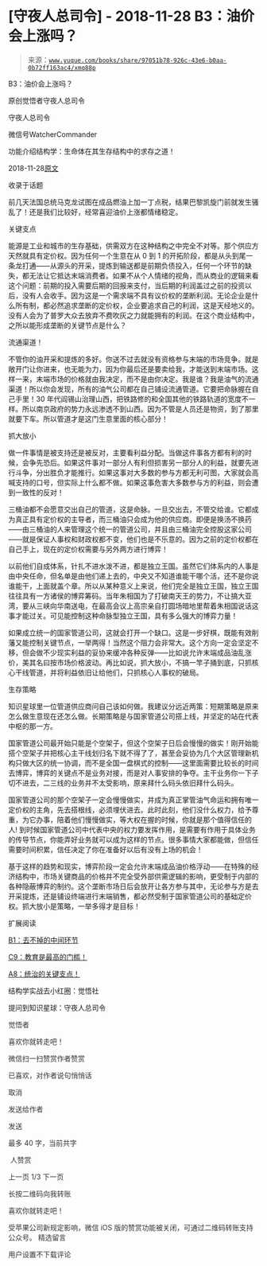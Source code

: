 # [守夜人总司令] - 2018-11-28 B3：油价会上涨吗？

> 来源：[`www.yuque.com/books/share/97051b78-926c-43e6-b0aa-0b72ff163ac4/xmq88p`](https://www.yuque.com/books/share/97051b78-926c-43e6-b0aa-0b72ff163ac4/xmq88p)



B3：油价会上涨吗？ 

原创觉悟者守夜人总司令 

守夜人总司令 

微信号WatcherCommander 

功能介绍结构学：生命体在其生存结构中的求存之道！ 

2018-11-28[原文](https://mp.weixin.qq.com/s?__biz=MzAxNDk1NjI2Mw==&mid=2247484078&idx=1&sn=6eee861727c21eef764e35f2379d643d&chksm=9b8a2126acfda83052cc25adc2294b7e0ccbece32af96e58033b4e7febfbd9ef719bba384a87&scene=27#wechat_redirect&cpage=453) 

收录于话题 

前几天法国总统马克龙试图在成品燃油上加一丁点税，结果巴黎凯旋门前就发生骚乱了！还是我们比较好，经常喜迎油价上涨都情绪稳定。 

关键支点 

能源是工业和城市的生存基础，供需双方在这种结构之中完全不对等。那个供应方天然就具有定价权。因为任何一个生意在从 0 到 1 的开拓阶段，都是从头到尾一条龙打通——从源头的开采，提炼到输送都是前期负债投入，任何一个环节的缺失，都无法让它抵达末端消费者。如果不从个人情绪的视角，而从商业的逻辑来看这个问题：前期的投入需要后期的回报来支付，当后期的利润盖过之前的投资以后，没有人会收手。因为这是一个需求端不具有议价权的垄断利润。无论企业是什么所有制，都必然追求垄断的定价权，企业要追求自己的利润，这是天经地义的。没有人会为了普罗大众去放弃不费吹灰之力就能拥有的利润。在这个商业结构中，之所以能形成垄断的关键节点是什么？ 

流通渠道！ 

不管你的油开采和提炼的多好。你送不过去就没有资格参与末端的市场竞争。就是敞开门让你进来，也无能为力，因为你最后还是要卖给我，才能送到末端市场。这样一来，末端市场的价格就由我决定，而不是由你决定。我是谁？我是油气的流通渠道！所以你会发现，所有的油气公司都在自己铺设流通管道。它要把命脉握在自己手里！30 年代阎锡山治理山西，把铁路修的和全国其他的铁路轨道的宽度不一样。所以南京政府的势力永远渗透不到山西。因为不管是人员还是物资，到了那里就要下车。所以管道才是这门生意里面的核心部分！ 

抓大放小 

做一件事情是被支持还是被反对，主要看利益分配。当做这件事各方都有利的时候，会争先恐后。如果这件事对一部分人有利但损害另一部分人的利益，就要先进行斗争，分出胜负才能推行。如果这事对大多数的参与方都无利可图，大家就会高喊支持的口号，但实际上什么都不做。如果这事危害大多数参与方的利益，则会遭到一致性的反对！ 

三桶油都不会愿意交出自己的管道，这是命脉。一旦交出去，不管交给谁。它都成为真正具有定价权的主导者，而三桶油只会成为他的供应商。即便是换汤不换药——由三桶油的人来管理这个统一的管道公司，并且由三桶油完全控股这家公司——就是保证人事权和财政权都不变，他们也是不乐意的。因为之前的定价权都在自己手上，现在的定价权需要与另外两方进行博弈！ 

以前他们自成体系，针扎不进水泼不进，都是独立王国。虽然它们体系内的人事是由中央任命，但名单是由他们递上去的，中央又不知道谁能干哪个活，还不是你说谁能干，上面就盖个章。所以从某种意义上来说，他们完全是独立王国，独立王国往往具有一方诸侯的博弈筹码。当年朱相国为了打破南天王的势力，不让搞大亚湾，要从三峡向华南送电，在最高会议上高宗亲自打圆场暗地里帮着朱相国说话这事才能过关。可见能控制这种命脉型独立王国，具有多么强大的博弈力量！ 

如果成立统一的国家管道公司，这就会打开一个缺口。这是一步好棋，既能有效削藩又能控制关键节点，一举两得！当然这个阻力会非常大。这个方向一定会坚定不移，但会做不少现实利益的妥协来缓冲各种反弹——比如说允许末端成品油乱涨价，美其名曰按市场价格波动。再比如说，抓大放小，不搞一竿子捅到底，只抓核心干线管道，并将利益依旧让给他们，只抓核心人事权的破局。 

生存策略 

知识星球里一位管道供应商问自己该如何做。我建议分远近两策：短期策略是原来怎么做生意现在还怎么做。长期策略是与国家管道公司搭上线，并坚定的站在代表中枢的那一方。 

国家管道公司最开始只能是个空架子，但这个空架子日后会慢慢的做实！刚开始能搭个空架子并把核心主干线划归名下就不得了了，甚至会妥协为几个大区管理新机构只做大区的统一协调，而不是全国一盘棋式的控制——这里面需要比较长的时间去博弈，博弈的关键点不是业务对接，而是对人事安排的争夺。主干业务你一下子切不进去，二三线的业务并不太受影响，原来拜什么码头依旧拜什么码头。 

国家管道公司的那个空架子一定会慢慢做实，并成为真正掌管油气命运和拥有唯一定价权的主角，先去搭根线，必须埋伏进去。此时此刻，他们没什么权力，给予尊重，为它办事，陪着他们慢慢做实，等大权在握的时候，你就是那个值得信任的人! 到时候国家管道公司中代表中央的权力要发挥作用，是需要有作用于具体业务的传导节点，你能弄好业务就可以成为这样的节点。很多事情大家都能做，但信任需要时间积累，信任决定了你在准备好以后有没有上场的机会！ 

基于这样的趋势和现实，博弈阶段一定会允许末端成品油价格浮动——在特殊的经济结构中，市场关键商品的价格并不完全受外部供需逻辑的影响，更受制于内部的各种隐蔽博弈的制约。这个垄断市场日后会放开让各方参与其中，无论参与方是去开采提炼，还是铺设终端进行末端销售，都必然受制于国家管道公司的基础定价权。抓大放小是策略，一举多得才是目标！ 

扩展阅读 

[B1：去不掉的中间环节](http://mp.weixin.qq.com/s?__biz=MzAxNDk1NjI2Mw==&mid=2247484061&idx=1&sn=1209c5618c7a801825c4d601715c442d&chksm=9b8a2115acfda803a021253d6a306e6c95fffb1fdfae4daedf94c8f602c7d2c9e52452759093&scene=21#wechat_redirect) 

[C9：教育是最高的门槛！](http://mp.weixin.qq.com/s?__biz=MzAxNDk1NjI2Mw==&mid=2247484066&idx=1&sn=e394d22ec0f989b141fd07650d135f0d&chksm=9b8a212aacfda83c7391343fb6def9c792717291512ef0f31934f472d9ad68416579489f571f&scene=21#wechat_redirect) 

[A8：统治的关键支点！](http://mp.weixin.qq.com/s?__biz=MzAxNDk1NjI2Mw==&mid=2247483996&idx=1&sn=c9bc4ea308424074eddfdf68020fc602&chksm=9b8a21d4acfda8c2902216f0de9989ce3d22d440efe7c3bdcc29724308c95969cb124ed257f5&scene=21#wechat_redirect) 

结构学实战去小红圈：觉悟社 

提问到知识星球：守夜人总司令  

<ne-card data-card-name="image" data-card-type="inline" id="YStJq" data-event-boundary="card" style="color: rgb(51, 51, 51);">

觉悟者 

喜欢你就转走吧！ 

微信扫一扫赞赏作者赞赏 

已喜欢，对作者说句悄悄话 

取消 

发送给作者 

发送 

最多 40 字，当前共字 

 人赞赏 

上一页 1/3 下一页 

长按二维码向我转账 

喜欢你就转走吧！ 

受苹果公司新规定影响，微信 iOS 版的赞赏功能被关闭，可通过二维码转账支持公众号。 <ne-h3 id="wm19Q" data-lake-id="wm19Q"><ne-heading-ext><ne-heading-anchor></ne-heading-anchor><ne-heading-fold></ne-heading-fold></ne-heading-ext><ne-heading-content>精选留言</ne-heading-content></ne-h3> 

用户设置不下载评论</ne-card>